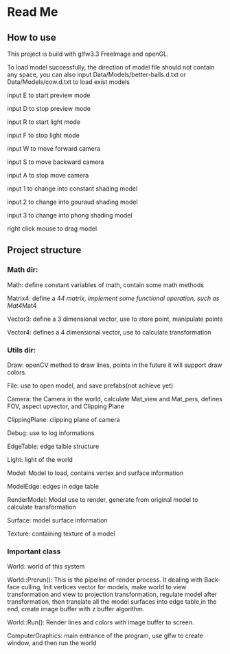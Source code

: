 # Read Me
## How to use
This project is build with glfw3.3 FreeImage and openGL.

To load model successfully, the direction of model file should not contain any space, you can also input Data/Models/better-balls.d.txt or Data/Models/cow.d.txt to load exist models

input E to start preview mode

input D to stop preview mode

input R to start light mode

input F to stop light mode

input W to move forward camera

input S to move backward camera

input A to stop move camera

input 1 to change into constant shading model

input 2 to change into gouraud shading model

input 3 to change into phong shading model

right click mouse to drag model 


## Project structure 
### Math dir: 
Math: define constant variables of math, contain some math methods

Matrix4: define a 4*4 matrix, implement some functional operation, such as Mat4*Mat4

Vector3: define a 3 dimensional vector, use to store point, manipulate points

Vector4: defines a 4 dimensional vector, use to calculate transformation


### Utils dir:
Draw: openCV method to draw lines, points in the future it will support draw colors.

File: use to open model, and save prefabs(not achieve yet)


Camera: the Camera in the world, calculate Mat_view and Mat_pers, defines FOV, aspect upvector, and Clipping Plane

ClippingPlane: clipping plane of camera

Debug: use to log informations

EdgeTable: edge talble structure 

Light: light of the world

Model: Model to load, contains vertex and surface information

ModelEdge: edges in edge table

RenderModel: Model use to render, generate from original model to calculate transformation

Surface: model surface information

Texture: containing texture of a model

### Important class
World: world of this system

World::Prerun(): This is the pipeline of render process. It dealing with Back-face culling, Init vertices vector for models, make world to view transformation and view to 
projection transformation, regulate model after transformation, then translate all the model surfaces into edge table,in the end, create image buffer with z buffer algorithm. 

World::Run(): Render lines and colors with image buffer to screen.



ComputerGraphics: main entrance of the program, use glfw to create window, and then run the world 